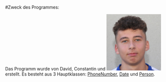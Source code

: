 #Zweck des Programmes:

Das Programm wurde von David, Constantin und ![Text](Schicki.png) erstellt.
Es besteht aus 3 Hauptklassen:
[PhoneNumber](phoneNumber.md), [Date](date.md) und [Person](person.md).
